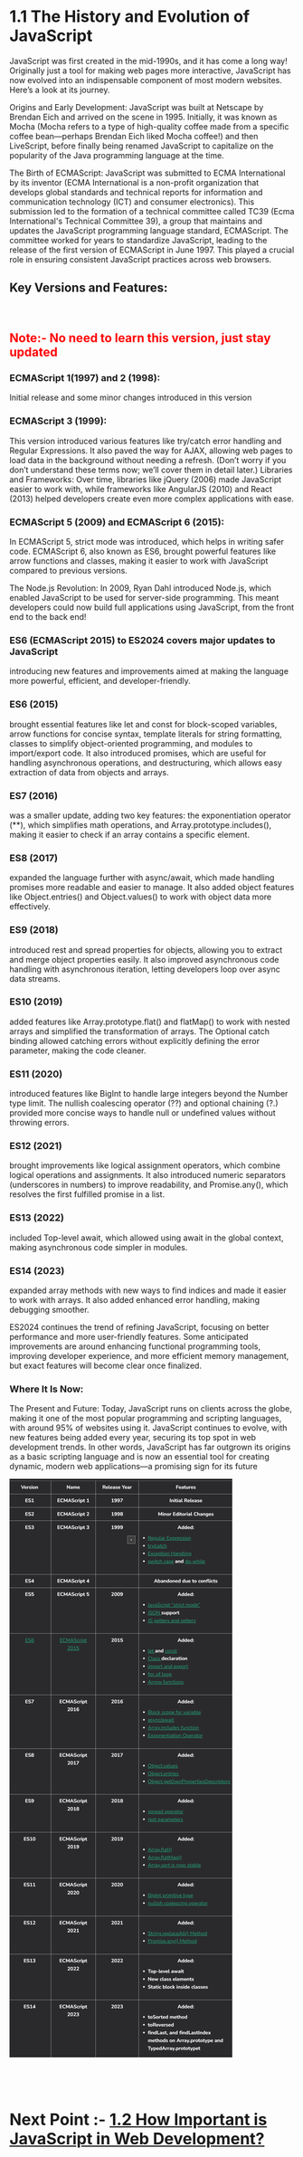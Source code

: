 # 1.1 The History and Evolution of JavaScript
JavaScript was first created in the mid-1990s, and it has come a long way! Originally just a tool for making web pages more interactive, JavaScript has now evolved into an indispensable component of most modern websites. Here’s a look at its journey.

Origins and Early Development: JavaScript was built at Netscape by Brendan Eich and arrived on the scene in 1995. Initially, it was known as Mocha (Mocha refers to a type of high-quality coffee made from a specific coffee bean—perhaps Brendan Eich liked Mocha coffee!) and then LiveScript, before finally being renamed JavaScript to capitalize on the popularity of the Java programming language at the time.

The Birth of ECMAScript: JavaScript was submitted to ECMA International by its inventor (ECMA International is a non-profit organization that develops global standards and technical reports for information and communication technology (ICT) and consumer electronics). This submission led to the formation of a technical committee called TC39 (Ecma International's Technical Committee 39), a group that maintains and updates the JavaScript programming language standard, ECMAScript. The committee worked for years to standardize JavaScript, leading to the release of the first version of ECMAScript in June 1997. This played a crucial role in ensuring consistent JavaScript practices across web browsers.

## Key Versions and Features:
<br/>
<h2 style="color:red ">Note:- No need to learn this version, just stay updated</h2>

### ECMAScript 1(1997) and 2 (1998):
Initial release and some minor changes introduced in this version

### ECMAScript 3 (1999):
 This version introduced various features like try/catch error handling and Regular Expressions. It also paved the way for AJAX, allowing web pages to load data in the background without needing a refresh. (Don’t worry if you don’t understand these terms now; we’ll cover them in detail later.) Libraries and Frameworks: Over time, libraries like jQuery (2006) made JavaScript easier to work with, while frameworks like AngularJS (2010) and React (2013) helped developers create even more complex applications with ease.

### ECMAScript 5 (2009) and ECMAScript 6 (2015):
 In ECMAScript 5, strict mode was introduced, which helps in writing safer code. ECMAScript 6, also known as ES6, brought powerful features like arrow functions and classes, making it easier to work with JavaScript compared to previous versions.

The Node.js Revolution: In 2009, Ryan Dahl introduced Node.js, which enabled JavaScript to be used for server-side programming. This meant developers could now build full applications using JavaScript, from the front end to the back end!

### ES6 (ECMAScript 2015) to ES2024 covers major updates to JavaScript
introducing new features and improvements aimed at making the language more powerful, efficient, and developer-friendly.

### ES6 (2015)
 brought essential features like let and const for block-scoped variables, arrow functions for concise syntax, template literals for string formatting, classes to simplify object-oriented programming, and modules to import/export code. It also introduced promises, which are useful for handling asynchronous operations, and destructuring, which allows easy extraction of data from objects and arrays.

### ES7 (2016)
 was a smaller update, adding two key features: the exponentiation operator (**), which simplifies math operations, and Array.prototype.includes(), making it easier to check if an array contains a specific element.

### ES8 (2017)
 expanded the language further with async/await, which made handling promises more readable and easier to manage. It also added object features like Object.entries() and Object.values() to work with object data more effectively.

### ES9 (2018)
 introduced rest and spread properties for objects, allowing you to extract and merge object properties easily. It also improved asynchronous code handling with asynchronous iteration, letting developers loop over async data streams.

### ES10 (2019)
 added features like Array.prototype.flat() and flatMap() to work with nested arrays and simplified the transformation of arrays. The Optional catch binding allowed catching errors without explicitly defining the error parameter, making the code cleaner.

### ES11 (2020)
 introduced features like BigInt to handle large integers beyond the Number type limit. The nullish coalescing operator (??) and optional chaining (?.) provided more concise ways to handle null or undefined values without throwing errors.

### ES12 (2021)
 brought improvements like logical assignment operators, which combine logical operations and assignments. It also introduced numeric separators (underscores in numbers) to improve readability, and Promise.any(), which resolves the first fulfilled promise in a list.

### ES13 (2022)
 included Top-level await, which allowed using await in the global context, making asynchronous code simpler in modules.

### ES14 (2023) 
expanded array methods with new ways to find indices and made it easier to work with arrays. It also added enhanced error handling, making debugging smoother.

ES2024 continues the trend of refining JavaScript, focusing on better performance and more user-friendly features. Some anticipated improvements are around enhancing functional programming tools, improving developer experience, and more efficient memory management, but exact features will become clear once finalized.

### Where It Is Now:
 The Present and Future: Today, JavaScript runs on clients across the globe, making it one of the most popular programming and scripting languages, with around 95% of websites using it. JavaScript continues to evolve, with new features being added every year, securing its top spot in web development trends. In other words, JavaScript has far outgrown its origins as a basic scripting language and is now an essential tool for creating dynamic, modern web applications—a promising sign for its future

 ![alt text](www.geeksforgeeks.org_javascript-versions_.png)
<br/>
<br/>
<br/>
<br/>

# Next Point :- [1.2 How Important is JavaScript in Web Development?](./1.2_How_Important_is_JavaScript%20in_Web_Development.md)